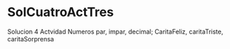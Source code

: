 # SolCuatroActTres
Solucion 4 Actvidad Numeros par, impar, decimal; CaritaFeliz, caritaTriste, caritaSorprensa

